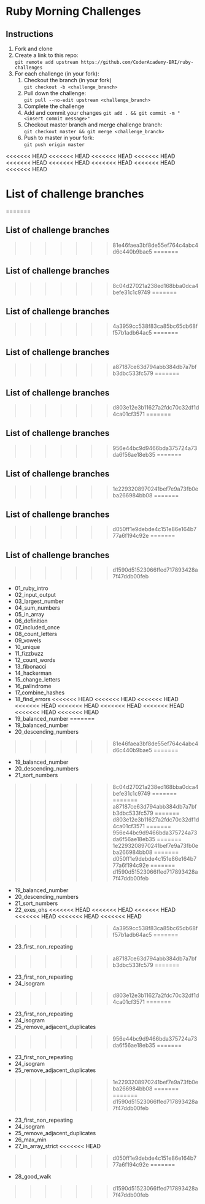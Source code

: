 # Ruby Morning Challenges

## Instructions
1. Fork and clone
2. Create a link to this repo: <br/>
   `git remote add upstream https://github.com/CoderAcademy-BRI/ruby-challenges`
3. For each challenge (in your fork):
    1. Checkout the branch (in your fork)<br/>
     `git checkout -b <challenge_branch>`
    3. Pull down the challenge: <br/>
     `git pull --no-edit upstream <challenge_branch>`
    4. Complete the challenge
    5. Add and commit your changes
    `git add . && git commit -m "<insert commit message>"`
    6. Checkout master branch and merge challenge branch:<br/>
    `git checkout master && git merge <challenge_branch>`
    7. Push to master in your fork:<br/>
     `git push origin master`

<<<<<<< HEAD
<<<<<<< HEAD
<<<<<<< HEAD
<<<<<<< HEAD
<<<<<<< HEAD
<<<<<<< HEAD
<<<<<<< HEAD
<<<<<<< HEAD
<<<<<<< HEAD
# List of challenge branches
=======
## List of challenge branches
>>>>>>> 81e46faea3bf8de55ef764c4abc4d6c440b9bae5
=======
## List of challenge branches
>>>>>>> 8c04d27021a238ed168bba0dca4befe31c1c9749
=======
## List of challenge branches
>>>>>>> 4a3959cc538f83ca85bc65db68ff57b1adb64ac5
=======
## List of challenge branches
>>>>>>> a87187ce63d794abb384db7a7bfb3dbc533fc579
=======
## List of challenge branches
>>>>>>> d803e12e3b11627a2fdc70c32df1d4ca01cf3571
=======
## List of challenge branches
>>>>>>> 956e44bc9d9466bda375724a73da6f56ae18eb35
=======
## List of challenge branches
>>>>>>> 1e2293208970241bef7e9a73fb0eba266984bb08
=======
## List of challenge branches
>>>>>>> d050ff1e9debde4c151e86e164b777a6f194c92e
=======
## List of challenge branches
>>>>>>> d1590d51523066ffed717893428a7f47ddb00feb
* 01_ruby_intro
* 02_input_output
* 03_largest_number
* 04_sum_numbers
* 05_in_array
* 06_definition
* 07_included_once
* 08_count_letters
* 09_vowels
* 10_unique
* 11_fizzbuzz
* 12_count_words
* 13_fibonacci
* 14_hackerman
* 15_change_letters
* 16_palindrome
* 17_combine_hashes
* 18_find_errors
<<<<<<< HEAD
<<<<<<< HEAD
<<<<<<< HEAD
<<<<<<< HEAD
<<<<<<< HEAD
<<<<<<< HEAD
<<<<<<< HEAD
<<<<<<< HEAD
<<<<<<< HEAD
* 19_balanced_number
=======
* 19_balanced_number
* 20_descending_numbers
>>>>>>> 81e46faea3bf8de55ef764c4abc4d6c440b9bae5
=======
* 19_balanced_number
* 20_descending_numbers
* 21_sort_numbers
>>>>>>> 8c04d27021a238ed168bba0dca4befe31c1c9749
=======
=======
>>>>>>> a87187ce63d794abb384db7a7bfb3dbc533fc579
=======
>>>>>>> d803e12e3b11627a2fdc70c32df1d4ca01cf3571
=======
>>>>>>> 956e44bc9d9466bda375724a73da6f56ae18eb35
=======
>>>>>>> 1e2293208970241bef7e9a73fb0eba266984bb08
=======
>>>>>>> d050ff1e9debde4c151e86e164b777a6f194c92e
=======
>>>>>>> d1590d51523066ffed717893428a7f47ddb00feb
* 19_balanced_number
* 20_descending_numbers
* 21_sort_numbers
* 22_exes_ohs
<<<<<<< HEAD
<<<<<<< HEAD
<<<<<<< HEAD
<<<<<<< HEAD
<<<<<<< HEAD
<<<<<<< HEAD
>>>>>>> 4a3959cc538f83ca85bc65db68ff57b1adb64ac5
=======
* 23_first_non_repeating
>>>>>>> a87187ce63d794abb384db7a7bfb3dbc533fc579
=======
* 23_first_non_repeating
* 24_isogram
>>>>>>> d803e12e3b11627a2fdc70c32df1d4ca01cf3571
=======
* 23_first_non_repeating
* 24_isogram
* 25_remove_adjacent_duplicates
>>>>>>> 956e44bc9d9466bda375724a73da6f56ae18eb35
=======
* 23_first_non_repeating
* 24_isogram
* 25_remove_adjacent_duplicates
>>>>>>> 1e2293208970241bef7e9a73fb0eba266984bb08
=======
=======
>>>>>>> d1590d51523066ffed717893428a7f47ddb00feb
* 23_first_non_repeating
* 24_isogram
* 25_remove_adjacent_duplicates
* 26_max_min
* 27_in_array_strict
<<<<<<< HEAD
>>>>>>> d050ff1e9debde4c151e86e164b777a6f194c92e
=======
* 28_good_walk
>>>>>>> d1590d51523066ffed717893428a7f47ddb00feb
